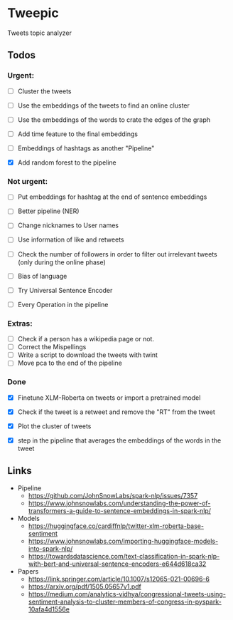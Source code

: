 # Tweepic
Tweets topic analyzer



## Todos


### Urgent:
- [ ] Cluster the tweets
- [ ] Use the embeddings of the tweets to find an online cluster
- [ ] Use the embeddings of the words to crate the edges of the graph
- [ ] Add time feature to the final embeddings
- [ ] Embeddings of hashtags as another "Pipeline"
- [x] Add random forest to the pipeline


### Not urgent:
- [ ] Put embeddings for hashtag at the end of sentence embeddings
- [ ] Better pipeline (NER)
- [ ] Change nicknames to User names
- [ ] Use information of like and retweets
- [ ] Check the number of followers in order to filter out irrelevant tweets (only during the online phase)
- [ ] Bias of language
- [ ] Try Universal Sentence Encoder
- [ ] Every Operation in the pipeline



### Extras:
- [ ] Check if a person has a wikipedia page or not.
- [ ] Correct the Mispellings
- [ ] Write a script to download the tweets with twint
- [ ] Move pca to the end of the pipeline

### Done
- [x] Finetune XLM-Roberta on tweets or import a pretrained model
- [x] Check if the tweet is a retweet and remove the "RT" from the tweet
- [x] Plot the cluster of tweets
- [x] step in the pipeline that averages the embeddings of the words in the tweet


## Links
- Pipeline
  - https://github.com/JohnSnowLabs/spark-nlp/issues/7357
  - https://www.johnsnowlabs.com/understanding-the-power-of-transformers-a-guide-to-sentence-embeddings-in-spark-nlp/
- Models
  - https://huggingface.co/cardiffnlp/twitter-xlm-roberta-base-sentiment 
  - https://www.johnsnowlabs.com/importing-huggingface-models-into-spark-nlp/
  - https://towardsdatascience.com/text-classification-in-spark-nlp-with-bert-and-universal-sentence-encoders-e644d618ca32
- Papers
  - https://link.springer.com/article/10.1007/s12065-021-00696-6
  - https://arxiv.org/pdf/1505.05657v1.pdf
  - https://medium.com/analytics-vidhya/congressional-tweets-using-sentiment-analysis-to-cluster-members-of-congress-in-pyspark-10afa4d1556e
